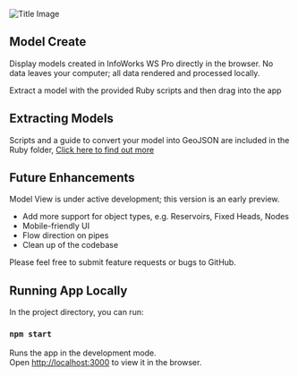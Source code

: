 ![Title Image](https://raw.githubusercontent.com/modelcreate/model-view/master/public/imgs/background.png)

## Model Create

Display models created in InfoWorks WS Pro directly in the browser. No data leaves your computer; all data rendered and processed locally.

Extract a model with the provided Ruby scripts and then drag into the app

## Extracting Models

Scripts and a guide to convert your model into GeoJSON are included in the Ruby folder, [Click here to find out more](https://github.com/modelcreate/model-view/tree/master/ruby/)

## Future Enhancements
Model View is under active development; this version is an early preview.

* Add more support for object types, e.g. Reservoirs, Fixed Heads, Nodes
* Mobile-friendly UI
* Flow direction on pipes
* Clean up of the codebase

Please feel free to submit feature requests or bugs to GitHub.

## Running App Locally

In the project directory, you can run:

### `npm start`

Runs the app in the development mode.<br>
Open [http://localhost:3000](http://localhost:3000) to view it in the browser.